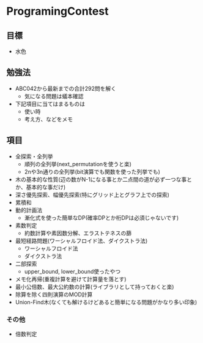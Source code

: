 # ProgramingContest
## 目標
- 水色

## 勉強法
- ABC042から最新までの合計292問を解く
  - 気になる問題は蟻本確認
- 下記項目に当てはまるものは
  - 使い時
  - 考え方、などをメモ

## 項目
- 全探索・全列挙
  - 順列の全列挙(next_permutationを使うと楽)
  - 2nや3n通りの全列挙(bit演算でも関数を使った列挙でも)
- 木の基本的な性質(辺の数がN-1になる事とか二点間の道が必ず一つな事とか、基本的な事だけ)
- 深さ優先探索、幅優先探索(特にグリッド上とグラフ上での探索)
- 累積和
- 動的計画法
  - 漸化式を使った簡単なDP(確率DPとか桁DPは必須じゃないです)
- 素数判定
  - 約数計算や素因数分解、エラストテネスの篩 
- 最短経路問題(ワーシャルフロイド法、ダイクストラ法)
  - ワーシャルフロイド法
  - ダイクストラ法
- 二部探索
  - upper_bound, lower_bound使ったやつ
- メモ化再帰(重複計算を避けて計算量を落とす)
- 最小公倍数、最大公約数の計算(ライブラリとして持っておくと楽)
- 除算を除く四則演算のMOD計算
- Union-Find木(なくても解けるけどあると簡単になる問題がかなり多い印象)

### その他
- 倍数判定





